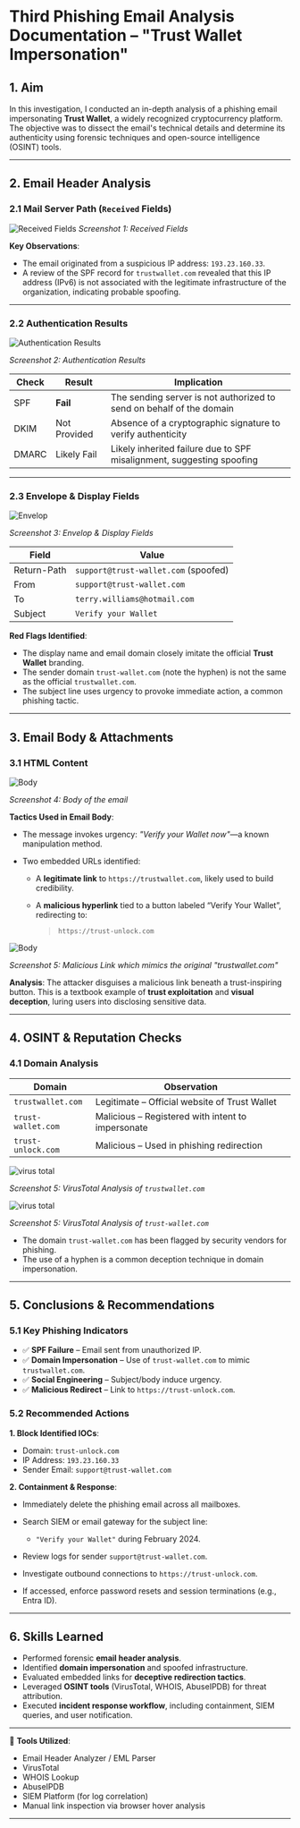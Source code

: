 # **Third Phishing Email Analysis Documentation – "Trust Wallet Impersonation"**


## 1. Aim

In this investigation, I conducted an in-depth analysis of a phishing email impersonating **Trust Wallet**, a widely recognized cryptocurrency platform. The objective was to dissect the email's technical details and determine its authenticity using forensic techniques and open-source intelligence (OSINT) tools.

---

## 2. Email Header Analysis

### 2.1 Mail Server Path (`Received` Fields)

![Received Fields](images/recieved.png)
*Screenshot 1: Received Fields*

**Key Observations**:

* The email originated from a suspicious IP address: `193.23.160.33`.
* A review of the SPF record for `trustwallet.com` revealed that this IP address (IPv6) is not associated with the legitimate infrastructure of the organization, indicating probable spoofing.

---

### 2.2 Authentication Results

![Authentication Results](images/auth.png)

*Screenshot 2: Authentication Results*

| **Check** | **Result**   | **Implication**                                                       |
| --------- | ------------ | --------------------------------------------------------------------- |
| SPF       | **Fail**     | The sending server is not authorized to send on behalf of the domain  |
| DKIM      | Not Provided | Absence of a cryptographic signature to verify authenticity           |
| DMARC     | Likely Fail  | Likely inherited failure due to SPF misalignment, suggesting spoofing |

---

### 2.3 Envelope & Display Fields

![Envelop](images/envelop.png)

*Screenshot 3: Envelop & Display Fields*

| **Field**   | **Value**                            |
| ----------- | ------------------------------------ |
| Return-Path | `support@trust-wallet.com` (spoofed) |
| From        | `support@trust-wallet.com`           |
| To          | `terry.williams@hotmail.com`         |
| Subject     | `Verify your Wallet`                 |

**Red Flags Identified**:

* The display name and email domain closely imitate the official **Trust Wallet** branding.
* The sender domain `trust-wallet.com` (note the hyphen) is not the same as the official `trustwallet.com`.
* The subject line uses urgency to provoke immediate action, a common phishing tactic.

---

## 3. Email Body & Attachments

### 3.1 HTML Content

![Body](images/body.png)

*Screenshot 4: Body of the email*

**Tactics Used in Email Body**:

* The message invokes urgency: *"Verify your Wallet now"*—a known manipulation method.
* Two embedded URLs identified:

  * A **legitimate link** to `https://trustwallet.com`, likely used to build credibility.
  * A **malicious hyperlink** tied to a button labeled “Verify Your Wallet”, redirecting to:

    > `https://trust-unlock.com`

![Body](images/body1.png)

*Screenshot 5: Malicious Link which mimics the original "trustwallet.com"*

**Analysis**:
The attacker disguises a malicious link beneath a trust-inspiring button. This is a textbook example of **trust exploitation** and **visual deception**, luring users into disclosing sensitive data.

---

## 4. OSINT & Reputation Checks

### 4.1 Domain Analysis

| **Domain**         | **Observation**                                   |
| ------------------ | ------------------------------------------------- |
| `trustwallet.com`  | Legitimate – Official website of Trust Wallet     |
| `trust-wallet.com` | Malicious – Registered with intent to impersonate |
| `trust-unlock.com` | Malicious – Used in phishing redirection          |

![virus total](images/virustotalclean.png)

*Screenshot 5: VirusTotal Analysis of `trustwallet.com`*

![virus total](images/virustotal.png)

*Screenshot 5: VirusTotal Analysis of `trust-wallet.com`*

* The domain `trust-wallet.com` has been flagged by security vendors for phishing.
* The use of a hyphen is a common deception technique in domain impersonation.

---

## 5. Conclusions & Recommendations

### 5.1 Key Phishing Indicators

* ✅ **SPF Failure** – Email sent from unauthorized IP.
* ✅ **Domain Impersonation** – Use of `trust-wallet.com` to mimic `trustwallet.com`.
* ✅ **Social Engineering** – Subject/body induce urgency.
* ✅ **Malicious Redirect** – Link to `https://trust-unlock.com`.

### 5.2 Recommended Actions

**1. Block Identified IOCs**:

* Domain: `trust-unlock.com`
* IP Address: `193.23.160.33`
* Sender Email: `support@trust-wallet.com`

**2. Containment & Response**:

* Immediately delete the phishing email across all mailboxes.
* Search SIEM or email gateway for the subject line:

  * `"Verify your Wallet"` during February 2024.
* Review logs for sender `support@trust-wallet.com`.
* Investigate outbound connections to `https://trust-unlock.com`.
* If accessed, enforce password resets and session terminations (e.g., Entra ID).

---

## 6. Skills Learned

* Performed forensic **email header analysis**.
* Identified **domain impersonation** and spoofed infrastructure.
* Evaluated embedded links for **deceptive redirection tactics**.
* Leveraged **OSINT tools** (VirusTotal, WHOIS, AbuseIPDB) for threat attribution.
* Executed **incident response workflow**, including containment, SIEM queries, and user notification.

---

🔧 **Tools Utilized**:

* Email Header Analyzer / EML Parser
* VirusTotal
* WHOIS Lookup
* AbuseIPDB
* SIEM Platform (for log correlation)
* Manual link inspection via browser hover analysis

---
